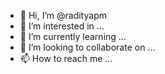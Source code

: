 - 👋 Hi, I’m @radityapm
- 👀 I’m interested in ...
- 🌱 I’m currently learning ...
- 💞️ I’m looking to collaborate on ...
- 📫 How to reach me ...

<!---
radityapm/radityapm is a ✨ special ✨ repository because its `README.md` (this file) appears on your GitHub profile.
You can click the Preview link to take a look at your changes.
--->
